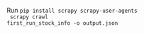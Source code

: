 Run
<code>pip install scrapy scrapy-user-agents<br>
scrapy crawl first_run_stock_info -o output.json</code>